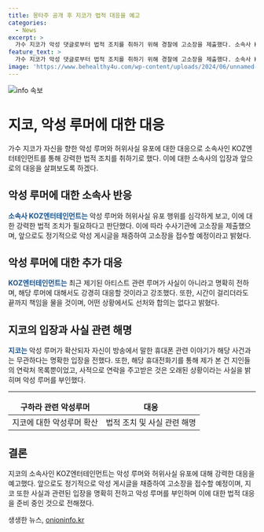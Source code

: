 ```yaml
---
title: 몽타주 공개 후 지코가 법적 대응을 예고
categories:
  - News
excerpt: >
  가수 지코가 악성 댓글로부터 법적 조치를 취하기 위해 경찰에 고소장을 제출했다. 소속사 KOZ엔터테인먼트는 악의적 루머와 허위사실 유포에 대한 강력한 법적 조치를 취할 것이라 밝히고, 앞으로도 악성 게시글을 상시로 채증하여 정기적으로 고소장을 접수할 예정이라고 전했다. 최근 인터넷상에서는 지코가 금고털이범이라는 악성루머가 퍼지고 있으나, 소속사는 이를 부인하고 사실과 다르다고 강조했다. 지코 또한 이와 관련하여 공식 입장을 밝혔으며, 이번 사건과는 무관하다는 점을 강조했다.
feature_text: >
  가수 지코가 악성 댓글로부터 법적 조치를 취하기 위해 경찰에 고소장을 제출했다. 소속사 KOZ엔터테인먼트는 악의적 루머와 허위사실 유포에 대한 강력한 법적 조치를 취할 것이라 밝히고, 앞으로도 악성 게시글을 상시로 채증하여 정기적으로 고소장을 접수할 예정이라고 전했다. 최근 인터넷상에서는 지코가 금고털이범이라는 악성루머가 퍼지고 있으나, 소속사는 이를 부인하고 사실과 다르다고 강조했다. 지코 또한 이와 관련하여 공식 입장을 밝혔으며, 이번 사건과는 무관하다는 점을 강조했다.
image: 'https://www.behealthy4u.com/wp-content/uploads/2024/06/unnamed-file.png'
---
```


<p><img src="https://www.behealthy4u.com/wp-content/uploads/2024/06/unnamed-file.png" alt="info 속보" /></p>

<h1><strong>지코, 악성 루머에 대한 대응</strong></h1>

<p data-ke-size="size16">가수 지코가 자신을 향한 악성 루머와 허위사실 유포에 대한 대응으로 소속사인 KOZ엔터테인먼트를 통해 강력한 법적 조치를 취하기로 했다. 이에 대한 소속사의 입장과 앞으로의 대응을 살펴보도록 하겠다.</p>

<h2 data-ke-size="size26">악성 루머에 대한 소속사 반응</h2>

<p data-ke-size="size16"><b><span style="color: #1a5490;">소속사 KOZ엔터테인먼트는</span></b> 악성 루머와 허위사실 유포 행위를 심각하게 보고, 이에 대한 강력한 법적 조치가 필요하다고 판단했다. 이에 따라 수사기관에 고소장을 제출했으며, 앞으로도 정기적으로 악성 게시글을 채증하여 고소장을 접수할 예정이라고 밝혔다.</p>

<h2 data-ke-size="size26">악성 루머에 대한 추가 대응</h2>

<p data-ke-size="size16"><b><span style="color: #1a5490;">KOZ엔터테인먼트는</span></b> 최근 제기된 아티스트 관련 루머가 사실이 아니라고 명확히 전하며, 해당 루머에 대해서도 강경히 대응할 것이라고 강조했다. 또한, 시간이 걸리더라도 끝까지 책임을 물을 것이며, 어떤 상황에서도 선처와 합의는 없다고 밝혔다.</p>

<h2 data-ke-size="size26">지코의 입장과 사실 관련 해명</h2>

<p data-ke-size="size16"><b><span style="color: #1a5490;">지코는</span></b> 악성 루머가 확산되자 자신이 방송에서 말한 휴대폰 관련 이야기가 해당 사건과는 무관하다는 명확한 입장을 전했다. 또한, 해당 휴대전화기를 통해 제가 본 건 지인들의 연락처 목록뿐이었고, 사적으로 연락을 주고받은 것은 오래된 상황이라는 사실을 밝히며 악성 루머를 부인했다.</p>

<hr>

<table>
<thead>
<tr>
<td style="text-align: center; height: 17px;"><b>구하라 관련 악성루머</b></td>
<td style="text-align: center; height: 17px;"><b>대응</b></td>
</tr>
</thead>
<tbody>
<tr>
<td style="text-align: center; height: 17px;">지코에 대한 악성루머 확산</td>
<td style="text-align: center; height: 17px;">법적 조치 및 사실 관련 해명</td>
</tr>
</tbody>
</table>

<h2 data-ke-size="size26">결론</h2>

<p data-ke-size="size16">지코의 소속사인 KOZ엔터테인먼트는 악성 루머와 허위사실 유포에 대해 강력한 대응을 예고했다. 앞으로도 정기적으로 악성 게시글을 채증하여 고소장을 접수할 예정이며, 지코 또한 사실과 관련된 입장을 명확히 전하고 악성 루머를 부인하며 이에 대한 법적 대응을 준비 중인 것으로 전해졌다.</p>
생생한 뉴스, <a href="https://onioninfo.kr" rel="dofollow">onioninfo.kr</a>


